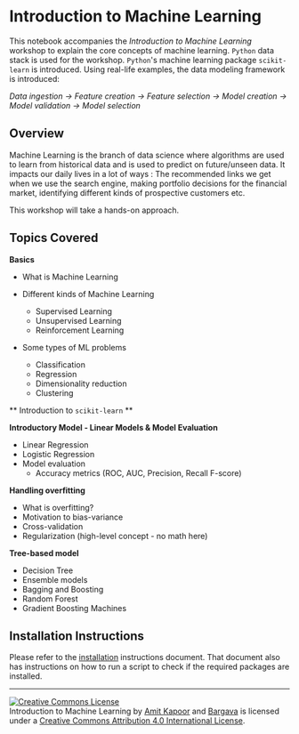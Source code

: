 # Introduction to Machine Learning

This notebook accompanies the *Introduction to Machine Learning* workshop to explain the core concepts of machine learning. `Python` data stack is used for the workshop. `Python`'s machine learning package `scikit-learn` is introduced. Using real-life examples, the data modeling framework is introduced: 
 
 *Data ingestion -> Feature creation -> Feature selection -> Model creation -> Model validation -> Model selection*
 
## Overview
 
Machine Learning is the branch of data science where algorithms are used to learn from historical data and is used to predict on future/unseen data. It impacts our daily lives in a lot of ways : The recommended links we get when we use the search engine, making portfolio decisions for the financial market, identifying different kinds of prospective customers etc.

This workshop will take a hands-on approach. 

## Topics Covered

**Basics**

* What is Machine Learning

* Different kinds of Machine Learning
    * Supervised Learning
    * Unsupervised Learning
    * Reinforcement Learning



* Some types of ML problems

    * Classification
    * Regression
    * Dimensionality reduction
    * Clustering

** Introduction to `scikit-learn` **

**Introductory Model - Linear Models & Model Evaluation**

* Linear Regression
* Logistic Regression
* Model evaluation 
    * Accuracy metrics (ROC, AUC, Precision, Recall F-score)

**Handling overfitting**

* What is overfitting?
* Motivation to bias-variance
* Cross-validation
* Regularization (high-level concept - no math here) 

**Tree-based model**

* Decision Tree
* Ensemble models
* Bagging and Boosting
* Random Forest
* Gradient Boosting Machines

## Installation Instructions

Please refer to the [installation](https://github.com/rouseguy/intro-to-machine-learning/blob/master/installation.md) instructions document. That document also has instructions on how to run a script to check if the required packages are installed. 

---

<a rel="license" href="http://creativecommons.org/licenses/by/4.0/"><img alt="Creative Commons License" style="border-width:0" src="https://i.creativecommons.org/l/by/4.0/88x31.png" /></a><br /><span xmlns:dct="http://purl.org/dc/terms/" property="dct:title">Introduction to Machine Learning</span> by <a xmlns:cc="http://creativecommons.org/ns#" href="https://twitter.com/amitkaps/" property="cc:attributionName" rel="cc:attributionURL">Amit Kapoor</a> and <a xmlns:cc="http://creativecommons.org/ns#" href="https://twitter.com/bargava/" property="cc:attributionName" rel="cc:attributionURL">Bargava</a> is licensed under a <a rel="license" href="http://creativecommons.org/licenses/by/4.0/">Creative Commons Attribution 4.0 International License</a>.
